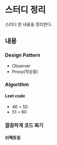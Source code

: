 # 스터디 정리
스터디 한 내용을 정리한다.
## 내용
### Design Pattern
* Observer
* Proxy(작성중)
### Algorithm
#### Leet code
* 46 ~ 50
* 51 ~ 60
### 깔끔하게 코드 짜기
#### 리팩토링